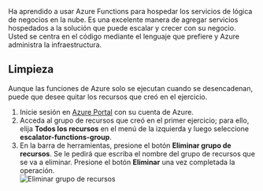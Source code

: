 Ha aprendido a usar Azure Functions para hospedar los servicios de lógica de negocios en la nube. Es una excelente manera de agregar servicios hospedados a la solución que puede escalar y crecer con su negocio. Usted se centra en el código mediante el lenguaje que prefiere y Azure administra la infraestructura.

## <a name="clean-up"></a>Limpieza
Aunque las funciones de Azure solo se ejecutan cuando se desencadenan, puede que desee quitar los recursos que creó en el ejercicio.

1. Inicie sesión en [Azure Portal](https://portal.azure.com) con su cuenta de Azure.
1. Acceda al grupo de recursos que creó en el primer ejercicio; para ello, elija **Todos los recursos** en el menú de la izquierda y luego seleccione **escalator-functions-group**.
1. En la barra de herramientas, presione el botón **Eliminar grupo de recursos**. Se le pedirá que escriba el nombre del grupo de recursos que se va a eliminar. Presione el botón **Eliminar** una vez completada la operación.  
![Eliminar grupo de recursos](../images/7-cleanup.png) 